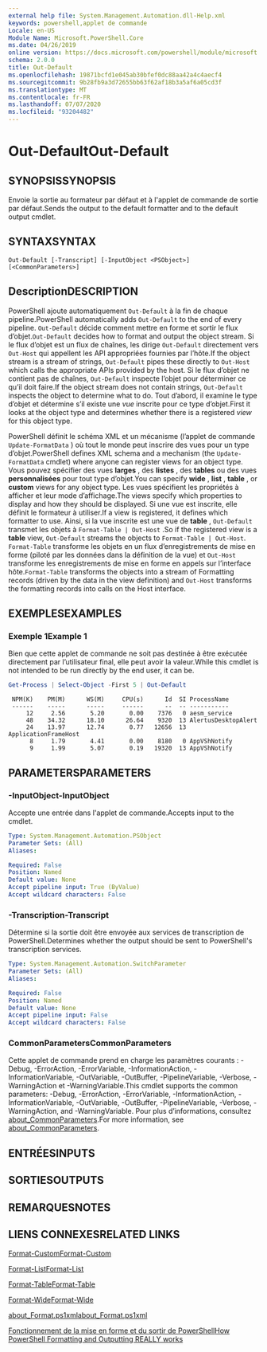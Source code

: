 ```yaml
---
external help file: System.Management.Automation.dll-Help.xml
keywords: powershell,applet de commande
Locale: en-US
Module Name: Microsoft.PowerShell.Core
ms.date: 04/26/2019
online version: https://docs.microsoft.com/powershell/module/microsoft.powershell.core/out-default?view=powershell-6&WT.mc_id=ps-gethelp
schema: 2.0.0
title: Out-Default
ms.openlocfilehash: 19871bcfd1e045ab30bfef0dc88aa42a4c4aecf4
ms.sourcegitcommit: 9b28fb9a3d72655bb63f62af18b3a5af6a05cd3f
ms.translationtype: MT
ms.contentlocale: fr-FR
ms.lasthandoff: 07/07/2020
ms.locfileid: "93204482"
---
```

# <span data-ttu-id="4f98b-103">Out-Default</span><span class="sxs-lookup"><span data-stu-id="4f98b-103">Out-Default</span></span>

## <span data-ttu-id="4f98b-104">SYNOPSIS</span><span class="sxs-lookup"><span data-stu-id="4f98b-104">SYNOPSIS</span></span>
<span data-ttu-id="4f98b-105">Envoie la sortie au formateur par défaut et à l'applet de commande de sortie par défaut.</span><span class="sxs-lookup"><span data-stu-id="4f98b-105">Sends the output to the default formatter and to the default output cmdlet.</span></span>

## <span data-ttu-id="4f98b-106">SYNTAX</span><span class="sxs-lookup"><span data-stu-id="4f98b-106">SYNTAX</span></span>

```
Out-Default [-Transcript] [-InputObject <PSObject>] [<CommonParameters>]
```

## <span data-ttu-id="4f98b-107">Description</span><span class="sxs-lookup"><span data-stu-id="4f98b-107">DESCRIPTION</span></span>

<span data-ttu-id="4f98b-108">PowerShell ajoute automatiquement `Out-Default` à la fin de chaque pipeline.</span><span class="sxs-lookup"><span data-stu-id="4f98b-108">PowerShell automatically adds `Out-Default` to the end of every pipeline.</span></span> <span data-ttu-id="4f98b-109">`Out-Default` décide comment mettre en forme et sortir le flux d’objet.</span><span class="sxs-lookup"><span data-stu-id="4f98b-109">`Out-Default` decides how to format and output the object stream.</span></span> <span data-ttu-id="4f98b-110">Si le flux d’objet est un flux de chaînes, les dirige `Out-Default` directement vers `Out-Host` qui appellent les API appropriées fournies par l’hôte.</span><span class="sxs-lookup"><span data-stu-id="4f98b-110">If the object stream is a stream of strings, `Out-Default` pipes these directly to `Out-Host` which calls the appropriate APIs provided by the host.</span></span> <span data-ttu-id="4f98b-111">Si le flux d’objet ne contient pas de chaînes, `Out-Default` inspecte l’objet pour déterminer ce qu’il doit faire.</span><span class="sxs-lookup"><span data-stu-id="4f98b-111">If the object stream does not contain strings, `Out-Default` inspects the object to determine what to do.</span></span>
<span data-ttu-id="4f98b-112">Tout d’abord, il examine le type d’objet et détermine s’il existe une _vue_ inscrite pour ce type d’objet.</span><span class="sxs-lookup"><span data-stu-id="4f98b-112">First it looks at the object type and determines whether there is a registered _view_ for this object type.</span></span>

<span data-ttu-id="4f98b-113">PowerShell définit le schéma XML et un mécanisme (l’applet de commande `Update-FormatData` ) où tout le monde peut inscrire des vues pour un type d’objet.</span><span class="sxs-lookup"><span data-stu-id="4f98b-113">PowerShell defines XML schema and a mechanism (the `Update-FormatData` cmdlet) where anyone can register views for an object type.</span></span> <span data-ttu-id="4f98b-114">Vous pouvez spécifier des vues **larges** , des **listes** , des **tables** ou des vues **personnalisées** pour tout type d’objet.</span><span class="sxs-lookup"><span data-stu-id="4f98b-114">You can specify **wide** , **list** , **table** , or **custom** views for any object type.</span></span> <span data-ttu-id="4f98b-115">Les vues spécifient les propriétés à afficher et leur mode d’affichage.</span><span class="sxs-lookup"><span data-stu-id="4f98b-115">The views specify which properties to display and how they should be displayed.</span></span> <span data-ttu-id="4f98b-116">Si une vue est inscrite, elle définit le formateur à utiliser.</span><span class="sxs-lookup"><span data-stu-id="4f98b-116">If a view is registered, it defines which formatter to use.</span></span> <span data-ttu-id="4f98b-117">Ainsi, si la vue inscrite est une vue de **table** , `Out-Default` transmet les objets à `Format-Table | Out-Host` .</span><span class="sxs-lookup"><span data-stu-id="4f98b-117">So if the registered view is a **table** view, `Out-Default` streams the objects to `Format-Table | Out-Host`.</span></span> <span data-ttu-id="4f98b-118">`Format-Table` transforme les objets en un flux d’enregistrements de mise en forme (piloté par les données dans la définition de la vue) et `Out-Host` transforme les enregistrements de mise en forme en appels sur l’interface hôte.</span><span class="sxs-lookup"><span data-stu-id="4f98b-118">`Format-Table` transforms the objects into a stream of Formatting records (driven by the data in the view definition) and `Out-Host` transforms the formatting records into calls on the Host interface.</span></span>

## <span data-ttu-id="4f98b-119">EXEMPLES</span><span class="sxs-lookup"><span data-stu-id="4f98b-119">EXAMPLES</span></span>

### <span data-ttu-id="4f98b-120">Exemple 1</span><span class="sxs-lookup"><span data-stu-id="4f98b-120">Example 1</span></span>

<span data-ttu-id="4f98b-121">Bien que cette applet de commande ne soit pas destinée à être exécutée directement par l’utilisateur final, elle peut avoir la valeur.</span><span class="sxs-lookup"><span data-stu-id="4f98b-121">While this cmdlet is not intended to be run directly by the end user, it can be.</span></span>

```powershell
Get-Process | Select-Object -First 5 | Out-Default
```

```Output
 NPM(K)    PM(M)      WS(M)     CPU(s)      Id  SI ProcessName
 ------    -----      -----     ------      --  -- -----------
     12     2.56       5.20       0.00    7376   0 aesm_service
     48    34.32      18.10      26.64    9320  13 AlertusDesktopAlert
     24    13.97      12.74       0.77   12656  13 ApplicationFrameHost
      8     1.79       4.41       0.00    8180   0 AppVShNotify
      9     1.99       5.07       0.19   19320  13 AppVShNotify
```

## <span data-ttu-id="4f98b-122">PARAMETERS</span><span class="sxs-lookup"><span data-stu-id="4f98b-122">PARAMETERS</span></span>

### <span data-ttu-id="4f98b-123">-InputObject</span><span class="sxs-lookup"><span data-stu-id="4f98b-123">-InputObject</span></span>

<span data-ttu-id="4f98b-124">Accepte une entrée dans l'applet de commande.</span><span class="sxs-lookup"><span data-stu-id="4f98b-124">Accepts input to the cmdlet.</span></span>

```yaml
Type: System.Management.Automation.PSObject
Parameter Sets: (All)
Aliases:

Required: False
Position: Named
Default value: None
Accept pipeline input: True (ByValue)
Accept wildcard characters: False
```

### <span data-ttu-id="4f98b-125">-Transcription</span><span class="sxs-lookup"><span data-stu-id="4f98b-125">-Transcript</span></span>

<span data-ttu-id="4f98b-126">Détermine si la sortie doit être envoyée aux services de transcription de PowerShell.</span><span class="sxs-lookup"><span data-stu-id="4f98b-126">Determines whether the output should be sent to PowerShell's transcription services.</span></span>

```yaml
Type: System.Management.Automation.SwitchParameter
Parameter Sets: (All)
Aliases:

Required: False
Position: Named
Default value: None
Accept pipeline input: False
Accept wildcard characters: False
```

### <span data-ttu-id="4f98b-127">CommonParameters</span><span class="sxs-lookup"><span data-stu-id="4f98b-127">CommonParameters</span></span>

<span data-ttu-id="4f98b-128">Cette applet de commande prend en charge les paramètres courants : -Debug, -ErrorAction, -ErrorVariable, -InformationAction, -InformationVariable, -OutVariable, -OutBuffer, -PipelineVariable, -Verbose, -WarningAction et -WarningVariable.</span><span class="sxs-lookup"><span data-stu-id="4f98b-128">This cmdlet supports the common parameters: -Debug, -ErrorAction, -ErrorVariable, -InformationAction, -InformationVariable, -OutVariable, -OutBuffer, -PipelineVariable, -Verbose, -WarningAction, and -WarningVariable.</span></span> <span data-ttu-id="4f98b-129">Pour plus d’informations, consultez [about_CommonParameters](https://go.microsoft.com/fwlink/?LinkID=113216).</span><span class="sxs-lookup"><span data-stu-id="4f98b-129">For more information, see [about_CommonParameters](https://go.microsoft.com/fwlink/?LinkID=113216).</span></span>

## <span data-ttu-id="4f98b-130">ENTRÉES</span><span class="sxs-lookup"><span data-stu-id="4f98b-130">INPUTS</span></span>

## <span data-ttu-id="4f98b-131">SORTIES</span><span class="sxs-lookup"><span data-stu-id="4f98b-131">OUTPUTS</span></span>

## <span data-ttu-id="4f98b-132">REMARQUES</span><span class="sxs-lookup"><span data-stu-id="4f98b-132">NOTES</span></span>

## <span data-ttu-id="4f98b-133">LIENS CONNEXES</span><span class="sxs-lookup"><span data-stu-id="4f98b-133">RELATED LINKS</span></span>

[<span data-ttu-id="4f98b-134">Format-Custom</span><span class="sxs-lookup"><span data-stu-id="4f98b-134">Format-Custom</span></span>](../Microsoft.PowerShell.Utility/Format-Custom.md)

[<span data-ttu-id="4f98b-135">Format-List</span><span class="sxs-lookup"><span data-stu-id="4f98b-135">Format-List</span></span>](../Microsoft.PowerShell.Utility/Format-List.md)

[<span data-ttu-id="4f98b-136">Format-Table</span><span class="sxs-lookup"><span data-stu-id="4f98b-136">Format-Table</span></span>](../Microsoft.PowerShell.Utility/Format-Table.md)

[<span data-ttu-id="4f98b-137">Format-Wide</span><span class="sxs-lookup"><span data-stu-id="4f98b-137">Format-Wide</span></span>](../Microsoft.PowerShell.Utility/Format-Wide.md)

[<span data-ttu-id="4f98b-138">about_Format.ps1xml</span><span class="sxs-lookup"><span data-stu-id="4f98b-138">about_Format.ps1xml</span></span>](About/about_Format.ps1xml.md)

[<span data-ttu-id="4f98b-139">Fonctionnement de la mise en forme et du sortir de PowerShell</span><span class="sxs-lookup"><span data-stu-id="4f98b-139">How PowerShell Formatting and Outputting REALLY works</span></span>](https://devblogs.microsoft.com/powershell/how-powershell-formatting-and-outputting-really-works/)
